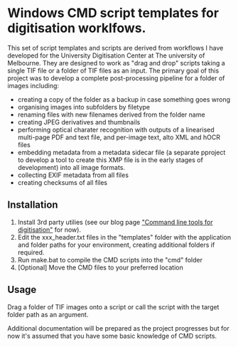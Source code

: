 # Windows CMD script templates for digitisation worklfows.
This set of script templates and scripts are derived from workflows I have developed for the University Digitisation Center at The university of Melbourne.   They are designed to work as "drag and drop" scripts taking a single TIF file or a folder of TIF files as an input.  The primary goal of this project was to develop a complete post-processing pipeline for a folder of images including:
- creating a copy of the folder as a backup in case something goes wrong
- organising images into subfolders by filetype
- renaming files with new filenames derived from the folder name
- creating JPEG derivatives and thumbnails
- performing optical charater recognition with outputs of a linearised multi-page PDF and text file, and per-image text, alto XML and hOCR files
- embedding metadata from a metadata sidecar file (a separate pproject to develop a tool to create this XMP file is in the early stages of development) into all image formats.
- collecting EXIF metadata from all files
- creating checksums of all files

## Installation
1. Install 3rd party utilies (see our blog page ["Command line tools for digitisation"](https://blogs.unimelb.edu.au/digitisation-lab/command-line-tools-for-digitisation/) for now).
2. Edit the xxx_header.txt files in the "templates" folder with the application and folder paths for your environment, creating additional folders if required.
3. Run make.bat to compile the CMD scripts into the "cmd" folder
4. \[Optional\] Move the CMD files to your preferred location

## Usage
Drag a folder of TIF images onto a script or call the script with the target folder path as an argument.

Additional documentation will be prepared as the project progresses but for now it's assumed that you have some basic knowledge of CMD scripts.
